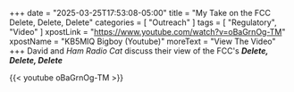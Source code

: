 +++
date = "2025-03-25T17:53:08-05:00"
title = "My Take on the FCC Delete, Delete, Delete"
categories = [ "Outreach" ]
tags = [ "Regulatory", "Video" ]
xpostLink = "https://www.youtube.com/watch?v=oBaGrnOg-TM"
xpostName = "KB5MIQ Bigboy (Youtube)"
moreText = "View The Video"
+++
David and *Ham Radio Cat* discuss their view of the FCC's ***Delete, Delete,
Delete***
<!--more-->

{{< youtube oBaGrnOg-TM >}}
